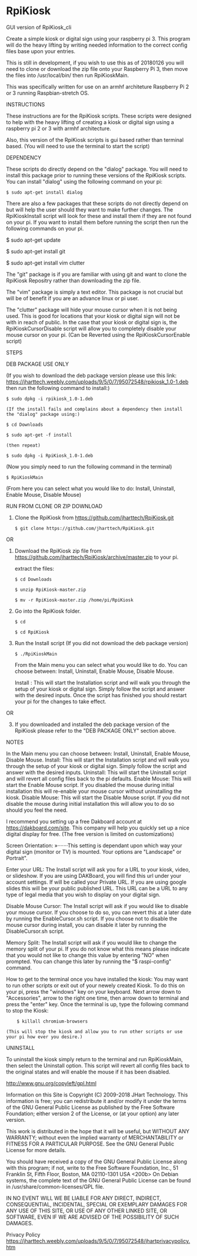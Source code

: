 # RpiKiosk
GUI version of RpiKiosk_cli

Create a simple kiosk or digital sign using your raspberry pi 3.  This program will do the heavy lifting by writing needed information to the correct config files base upon your entries.

This is still in development, if you wish to use this as of 20180126 you will need to clone or download the zip file onto your Raspberry Pi 3, then move the files into /usr/local/bin/ then run RpiKioskMain.

This was specifically written for use on an armhf architeture Raspberry Pi 2 or 3 running Raspbian-stretch OS.

INSTRUCTIONS

These instructions are for the RpiKiosk scripts.  These scripts were designed to help with the heavy lifting of creating a kiosk or digital sign using a raspberry pi 2 or 3 with armhf architecture.

Also, this version of the RpiKiosk scripts is gui based rather than terminal based. (You will need to use the terminal to start the script)

DEPENDENCY

These scripts do directly depend on the "dialog" package.  You will need to install this package prior to running these versions of the RpiKiosk scripts. You can install "dialog" using the following command on your pi:

	$ sudo apt-get install dialog

There are also a few packages that these scripts do not directly depend on but will help the user should they want to make further changes.  The RpiKioskInstall script will look for these and install them if they are not found on your pi.  If you want to install them before running the script then run the following commands on your pi.

$ sudo apt-get update

$ sudo apt-get install git

$ sudo apt-get install vim clutter

The "git" package is if you are familiar with using git and want to clone the RpiKiosk Repositry rather than downloading the zip file.

The "vim" package is simply a text editor.  This package is not crucial but will be of benefit if you are an advance linux or pi user.

The "clutter" package will hide your mouse cursor when it is not being used.  This is good for locations that your kiosk or digital sign will not be with in reach of public.  In the case that your kiosk or digital sign is, the RpiKioskCursorDisable script will allow you to completely disable your mouse cursor on your pi. (Can be Reverted using the RpiKioskCursorEnable script)

STEPS

DEB PACKAGE USE ONLY

(If you wish to download the deb package version please use this link: https://jharttech.weebly.com/uploads/9/5/0/7/95072548/rpikiosk_1.0-1.deb   then run the following command to install:)

	$ sudo dpkg -i rpikiosk_1.0-1.deb

	(If the install fails and complains about a dependency then install the "dialog" package using:)

	$ cd Downloads

	$ sudo apt-get -f install

	(then repeat)

	$ sudo dpkg -i RpiKiosk_1.0-1.deb

(Now you simply need to run the following command in the terminal)

	$ RpiKioskMain

(From here you can select what you would like to do: Install, Uninstall, Enable Mouse, Disable Mouse)

RUN FROM CLONE OR ZIP DOWNLOAD

1.	Clone the RpiKiosk from https://github.com/jharttech/RpiKiosk.git

		$ git clone https://github.com/jharttech/RpiKiosk.git

OR

1.	Download the RpiKiosk zip file from https://github.com/jharttech/RpiKiosk/archive/master.zip to your pi.

	extract the files:

		$ cd Downloads

		$ unzip RpiKiosk-master.zip

		$ mv -r RpiKiosk-master.zip /home/pi/RpiKiosk

2.	Go into the RpiKiosk folder.

		$ cd

		$ cd RpiKiosk

3.	Run the Install script (If you did not download the deb package version)

		$ ./RpiKioskMain

	From the Main menu you can select what you would like to do.  You can choose between: Install, Uninstall, Enable Mouse, Disable Mouse.

	Install : This will start the Installation script and will walk you through the setup of your kiosk or digital sign.  Simply follow the script and answer with the desired inputs.  Once the script has finished you should restart your pi for the changes to take effect.

OR

3.	If you downloaded and installed the deb package version of the RpiKiosk please refer to the "DEB PACKAGE ONLY" section above.

NOTES

In the Main menu you can choose between: Install, Uninstall, Enable Mouse, Disable Mouse.
	Install: This will start the Installation script and will walk you through the setup of your kiosk or digital sign.  Simply follow the script and answer with the desired inputs.
	Uninstall: This will start the Uninstall script and will revert all config files back to the pi defaults.
	Enable Mouse: This will start the Enable Mouse script.  If you disabled the mouse during initial installation this will re-enable your mouse cursor without uninstalling the kiosk.
	Disable Mouse: This will start the Disable Mouse script.  If you did not disable the mouse during initial installation this will allow you to do so should you feel the need.

I recommend you setting up a free Dakboard account at https://dakboard.com/site.  This company will help you quickly set up a nice digital display for free. (The free version is limited on customizations)

Screen Orientation:
»·······This setting is dependant upon which way your digital sign (monitor or TV) is mounted.  Your options are "Landscape" or Portrait".

Enter your URL:
	The Install script will ask you for a URL to your kiosk, video, or slideshow.  If you are using DAKBoard, you will find this url under your account settings.  If will be called your Private URL.  If you are using google slides this will be your public published URL.  This URL can be a URL to any type of legal media that you wish to display on your digital sign.

Disable Mouse Cursor:
	The Install script will ask if you would like to disable your mouse cursor.  If you choose to do so, you can revert this at a later date by running the EnableCursor.sh script.  If you choose not to disable the mouse cursor during install, you can disable it later by running the DisableCursor.sh script.

Memory Split:
	The Install script will ask if you would like to change the memory split of your pi.  If you do not know what this means please indicate that you would not like to change this value by entering "NO" when prompted.  You can change this later by running the "$ raspi-config" command.

How to get to the terminal once you have installed the kiosk:
	You may want to run other scripts or exit out of your newely created Kiosk.  To do this on your pi, press the "windows" key on your keyboard.  Next arrow down to "Accessories", arrow to the right one time, then arrow down to terminal and press the "enter" key.  Once the terminal is up, type the following command to stop the Kiosk:

		$ killall chromium-browsers

	(This will stop the kiosk and allow you to run other scripts or use your pi how ever you desire.)

UNINSTALL

To uninstall the kiosk simply return to the terminal and run RpiKioskMain, then select the Uninstall option.  This script will revert all config files back to the original states and will enable the mouse if it has been disabled.


http://www.gnu.org/copyleft/gpl.html

Information on this Site is Copyright (C) 2009-2018 JHart Technology.
This information is free; you can redistribute it and/or modify it under the terms of the GNU General Public License as published by the Free Software Foundation; either version 2 of the License, or (at your option) any later version.

This work is distributed in the hope that it will be useful, but WITHOUT ANY WARRANTY; without even the implied warranty of MERCHANTABILITY or FITNESS FOR A PARTICULAR PURPOSE. See the GNU General Public License for more details.

You should have received a copy of the GNU General Public License along with this program; if not, write to the Free Software Foundation, Inc., 51 Franklin St, Fifth Floor, Boston, MA 02110-1301 USA
<200b>
On Debian systems, the complete text of the GNU General Public License can be found in /usr/share/common-licenses/GPL file.


IN NO EVENT WILL WE BE LIABLE FOR ANY DIRECT, INDIRECT, CONSEQUENTIAL, INCIDENTAL, SPECIAL OR EXEMPLARY DAMAGES FOR ANY USE OF THIS SITE, OR USE OF ANY OTHER LINKED SITE, OR SOFTWARE, EVEN IF WE ARE ADVISED OF THE POSSIBILITY OF SUCH DAMAGES.

Privacy Policy
https://jharttech.weebly.com/uploads/9/5/0/7/95072548/jhartprivacypolicy.htm

